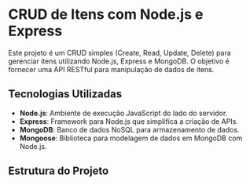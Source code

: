 # CRUD de Itens com Node.js e Express

Este projeto é um CRUD simples (Create, Read, Update, Delete) para gerenciar itens utilizando Node.js, Express e MongoDB. O objetivo é fornecer uma API RESTful para manipulação de dados de itens.

## Tecnologias Utilizadas

- **Node.js**: Ambiente de execução JavaScript do lado do servidor.
- **Express**: Framework para Node.js que simplifica a criação de APIs.
- **MongoDB**: Banco de dados NoSQL para armazenamento de dados.
- **Mongoose**: Biblioteca para modelagem de dados em MongoDB com Node.js.

## Estrutura do Projeto


